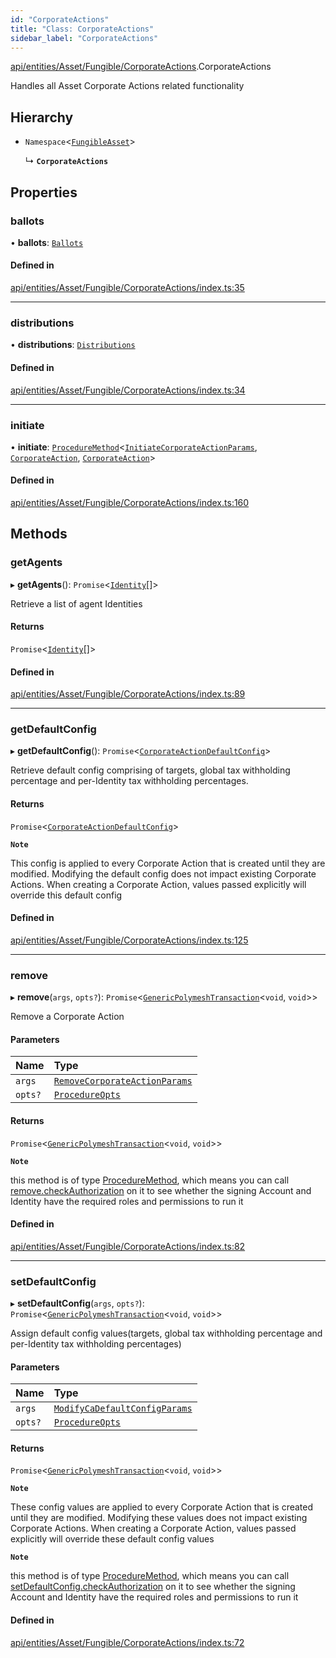 ```yaml
---
id: "CorporateActions"
title: "Class: CorporateActions"
sidebar_label: "CorporateActions"
---
```


[api/entities/Asset/Fungible/CorporateActions](../../../../../../modules/API/Entities/Asset/Fungible/CorporateActions/CorporateActions.md).CorporateActions

Handles all Asset Corporate Actions related functionality

## Hierarchy

- `Namespace`\<[`FungibleAsset`](../FungibleAsset.md)\>

  ↳ **`CorporateActions`**

## Properties

### ballots

• **ballots**: [`Ballots`](Ballots/Ballots.md)

#### Defined in

[api/entities/Asset/Fungible/CorporateActions/index.ts:35](https://github.com/PolymeshAssociation/polymesh-sdk/blob/fbf6882d0/src/api/entities/Asset/Fungible/CorporateActions/index.ts#L35)

___

### distributions

• **distributions**: [`Distributions`](Distributions/Distributions.md)

#### Defined in

[api/entities/Asset/Fungible/CorporateActions/index.ts:34](https://github.com/PolymeshAssociation/polymesh-sdk/blob/fbf6882d0/src/api/entities/Asset/Fungible/CorporateActions/index.ts#L34)

___

### initiate

• **initiate**: [`ProcedureMethod`](../../../../../../interfaces/API/Procedures/Types/ProcedureMethod/ProcedureMethod.md)\<[`InitiateCorporateActionParams`](../../../../../../modules/API/Procedures/Types/Types.md#initiatecorporateactionparams), [`CorporateAction`](../../../CorporateAction/CorporateAction.md), [`CorporateAction`](../../../CorporateAction/CorporateAction.md)\>

#### Defined in

[api/entities/Asset/Fungible/CorporateActions/index.ts:160](https://github.com/PolymeshAssociation/polymesh-sdk/blob/fbf6882d0/src/api/entities/Asset/Fungible/CorporateActions/index.ts#L160)

## Methods

### getAgents

▸ **getAgents**(): `Promise`\<[`Identity`](../../../Identity/Identity.md)[]\>

Retrieve a list of agent Identities

#### Returns

`Promise`\<[`Identity`](../../../Identity/Identity.md)[]\>

#### Defined in

[api/entities/Asset/Fungible/CorporateActions/index.ts:89](https://github.com/PolymeshAssociation/polymesh-sdk/blob/fbf6882d0/src/api/entities/Asset/Fungible/CorporateActions/index.ts#L89)

___

### getDefaultConfig

▸ **getDefaultConfig**(): `Promise`\<[`CorporateActionDefaultConfig`](../../../../../../interfaces/API/Entities/Asset/Fungible/CorporateActions/Types/CorporateActionDefaultConfig/CorporateActionDefaultConfig.md)\>

Retrieve default config comprising of targets, global tax withholding percentage and per-Identity tax withholding percentages.

#### Returns

`Promise`\<[`CorporateActionDefaultConfig`](../../../../../../interfaces/API/Entities/Asset/Fungible/CorporateActions/Types/CorporateActionDefaultConfig/CorporateActionDefaultConfig.md)\>

**`Note`**

This config is applied to every Corporate Action that is created until they are modified. Modifying the default config
  does not impact existing Corporate Actions.
  When creating a Corporate Action, values passed explicitly will override this default config

#### Defined in

[api/entities/Asset/Fungible/CorporateActions/index.ts:125](https://github.com/PolymeshAssociation/polymesh-sdk/blob/fbf6882d0/src/api/entities/Asset/Fungible/CorporateActions/index.ts#L125)

___

### remove

▸ **remove**(`args`, `opts?`): `Promise`\<[`GenericPolymeshTransaction`](../../../../../../modules/API/Procedures/Types/Types.md#genericpolymeshtransaction)\<`void`, `void`\>\>

Remove a Corporate Action

#### Parameters

| Name | Type |
| :------ | :------ |
| `args` | [`RemoveCorporateActionParams`](../../../../../../interfaces/API/Procedures/Types/RemoveCorporateActionParams/RemoveCorporateActionParams.md) |
| `opts?` | [`ProcedureOpts`](../../../../../../interfaces/API/Procedures/Types/ProcedureOpts/ProcedureOpts.md) |

#### Returns

`Promise`\<[`GenericPolymeshTransaction`](../../../../../../modules/API/Procedures/Types/Types.md#genericpolymeshtransaction)\<`void`, `void`\>\>

**`Note`**

this method is of type [ProcedureMethod](../../../../../../interfaces/API/Procedures/Types/ProcedureMethod/ProcedureMethod.md), which means you can call [remove.checkAuthorization](../../../../../../interfaces/API/Procedures/Types/ProcedureMethod/ProcedureMethod.md#checkauthorization)
  on it to see whether the signing Account and Identity have the required roles and permissions to run it

#### Defined in

[api/entities/Asset/Fungible/CorporateActions/index.ts:82](https://github.com/PolymeshAssociation/polymesh-sdk/blob/fbf6882d0/src/api/entities/Asset/Fungible/CorporateActions/index.ts#L82)

___

### setDefaultConfig

▸ **setDefaultConfig**(`args`, `opts?`): `Promise`\<[`GenericPolymeshTransaction`](../../../../../../modules/API/Procedures/Types/Types.md#genericpolymeshtransaction)\<`void`, `void`\>\>

Assign default config values(targets, global tax withholding percentage and per-Identity tax withholding percentages)

#### Parameters

| Name | Type |
| :------ | :------ |
| `args` | [`ModifyCaDefaultConfigParams`](../../../../../../modules/API/Procedures/Types/Types.md#modifycadefaultconfigparams) |
| `opts?` | [`ProcedureOpts`](../../../../../../interfaces/API/Procedures/Types/ProcedureOpts/ProcedureOpts.md) |

#### Returns

`Promise`\<[`GenericPolymeshTransaction`](../../../../../../modules/API/Procedures/Types/Types.md#genericpolymeshtransaction)\<`void`, `void`\>\>

**`Note`**

These config values are applied to every Corporate Action that is created until they are modified. Modifying these values
  does not impact existing Corporate Actions.
  When creating a Corporate Action, values passed explicitly will override these default config values

**`Note`**

this method is of type [ProcedureMethod](../../../../../../interfaces/API/Procedures/Types/ProcedureMethod/ProcedureMethod.md), which means you can call [setDefaultConfig.checkAuthorization](../../../../../../interfaces/API/Procedures/Types/ProcedureMethod/ProcedureMethod.md#checkauthorization)
  on it to see whether the signing Account and Identity have the required roles and permissions to run it

#### Defined in

[api/entities/Asset/Fungible/CorporateActions/index.ts:72](https://github.com/PolymeshAssociation/polymesh-sdk/blob/fbf6882d0/src/api/entities/Asset/Fungible/CorporateActions/index.ts#L72)
